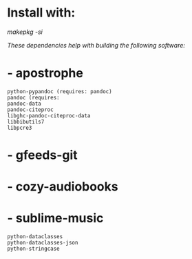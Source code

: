 # Install with:
_makepkg -si_

_These dependencies help with building the following software:_

# - apostrophe
    python-pypandoc (requires: pandoc)
    pandoc (requires:
    pandoc-data
    pandoc-citeproc
    libghc-pandoc-citeproc-data
    libbibutils7
    libpcre3
# - gfeeds-git
# - cozy-audiobooks
# - sublime-music
    python-dataclasses
    python-dataclasses-json
    python-stringcase
